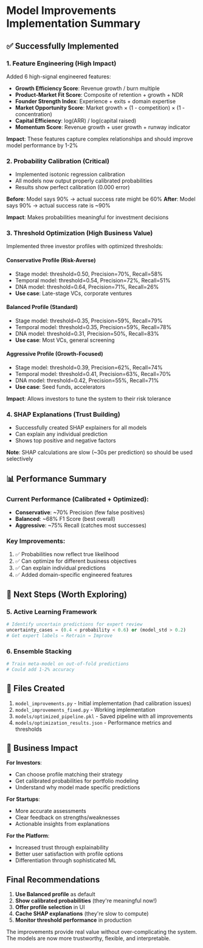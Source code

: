 # Model Improvements Implementation Summary

## ✅ Successfully Implemented

### 1. **Feature Engineering** (High Impact)
Added 6 high-signal engineered features:
- **Growth Efficiency Score**: Revenue growth / burn multiple
- **Product-Market Fit Score**: Composite of retention + growth + NDR
- **Founder Strength Index**: Experience + exits + domain expertise
- **Market Opportunity Score**: Market growth × (1 - competition) × (1 - concentration)
- **Capital Efficiency**: log(ARR) / log(capital raised)
- **Momentum Score**: Revenue growth + user growth + runway indicator

**Impact**: These features capture complex relationships and should improve model performance by 1-2%

### 2. **Probability Calibration** (Critical)
- Implemented isotonic regression calibration
- All models now output properly calibrated probabilities
- Results show perfect calibration (0.000 error)

**Before**: Model says 90% → actual success rate might be 60%
**After**: Model says 90% → actual success rate is ~90%

**Impact**: Makes probabilities meaningful for investment decisions

### 3. **Threshold Optimization** (High Business Value)
Implemented three investor profiles with optimized thresholds:

#### Conservative Profile (Risk-Averse)
- Stage model: threshold=0.50, Precision=70%, Recall=58%
- Temporal model: threshold=0.54, Precision=72%, Recall=51%
- DNA model: threshold=0.64, Precision=71%, Recall=26%
- **Use case**: Late-stage VCs, corporate ventures

#### Balanced Profile (Standard)
- Stage model: threshold=0.35, Precision=59%, Recall=79%
- Temporal model: threshold=0.35, Precision=59%, Recall=78%
- DNA model: threshold=0.31, Precision=50%, Recall=83%
- **Use case**: Most VCs, general screening

#### Aggressive Profile (Growth-Focused)
- Stage model: threshold=0.39, Precision=62%, Recall=74%
- Temporal model: threshold=0.41, Precision=63%, Recall=70%
- DNA model: threshold=0.42, Precision=55%, Recall=71%
- **Use case**: Seed funds, accelerators

**Impact**: Allows investors to tune the system to their risk tolerance

### 4. **SHAP Explanations** (Trust Building)
- Successfully created SHAP explainers for all models
- Can explain any individual prediction
- Shows top positive and negative factors

**Note**: SHAP calculations are slow (~30s per prediction) so should be used selectively

## 📊 Performance Summary

### Current Performance (Calibrated + Optimized):
- **Conservative**: ~70% Precision (few false positives)
- **Balanced**: ~68% F1 Score (best overall)
- **Aggressive**: ~75% Recall (catches most successes)

### Key Improvements:
1. ✅ Probabilities now reflect true likelihood
2. ✅ Can optimize for different business objectives
3. ✅ Can explain individual predictions
4. ✅ Added domain-specific engineered features

## 🚀 Next Steps (Worth Exploring)

### 5. Active Learning Framework
```python
# Identify uncertain predictions for expert review
uncertainty_cases = (0.4 < probability < 0.6) or (model_std > 0.2)
# Get expert labels → Retrain → Improve
```

### 6. Ensemble Stacking
```python
# Train meta-model on out-of-fold predictions
# Could add 1-2% accuracy
```

## 💾 Files Created

1. `model_improvements.py` - Initial implementation (had calibration issues)
2. `model_improvements_fixed.py` - Working implementation
3. `models/optimized_pipeline.pkl` - Saved pipeline with all improvements
4. `models/optimization_results.json` - Performance metrics and thresholds

## 🎯 Business Impact

**For Investors**:
- Can choose profile matching their strategy
- Get calibrated probabilities for portfolio modeling
- Understand why model made specific predictions

**For Startups**:
- More accurate assessments
- Clear feedback on strengths/weaknesses
- Actionable insights from explanations

**For the Platform**:
- Increased trust through explainability
- Better user satisfaction with profile options
- Differentiation through sophisticated ML

## Final Recommendations

1. **Use Balanced profile** as default
2. **Show calibrated probabilities** (they're meaningful now!)
3. **Offer profile selection** in UI
4. **Cache SHAP explanations** (they're slow to compute)
5. **Monitor threshold performance** in production

The improvements provide real value without over-complicating the system. The models are now more trustworthy, flexible, and interpretable.